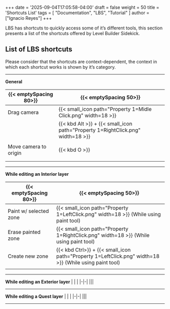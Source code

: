 +++
date = '2025-09-04T17:05:58-04:00'
draft = false
weight = 50
title = 'Shortcuts List'
tags = [ "Documentation", "LBS", "Tutorial" ]
author = ["Ignacio Reyes"]
+++

LBS has shortcuts to quickly access some of it’s different tools, this section presents a list of the shortcuts offered by Level Builder Sidekick.

## List of LBS shortcuts

Please consider that the shortcuts are context-dependent, the context in which each shortcut works is shown by it’s category.

---

**General**

| {{< emptySpacing 80>}} | {{< emptySpacing 50>}} |
| - | - |
| Drag camera | {{< small_icon path="Property 1=Midle Click.png" width=18 >}} |
|             | {{< kbd Alt >}} + {{< small_icon path="Property 1=RightClick.png" width=18 >}} |
|||
|Move camera to origin |   {{< kbd O >}} |
| | |
| | |

---

**While editing an Interior layer**

| {{< emptySpacing 80>}} | {{< emptySpacing 50>}} |
| - | - |
| Paint w/ selected zone | {{< small_icon path="Property 1=LeftClick.png" width=18 >}} (While using paint tool) |
| Erase painted zone | {{< small_icon path="Property 1=RightClick.png" width=18 >}} (While using paint tool) |
| Create new zone | {{< kbd Ctrl>}} + {{< small_icon path="Property 1=LeftClick.png" width=18 >}} (While using paint tool) | 
|||

---

**While editing an Exterior layer**
|&nbsp;|&nbsp;|
|-|-| 
|||

---
**While editing a Quest layer**
|&nbsp;|&nbsp;|
|-|-| 
|||

---